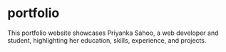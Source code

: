 # portfolio
<p>This portfolio website showcases Priyanka Sahoo, a web developer and student, highlighting her education, skills, experience, and projects.</p>
